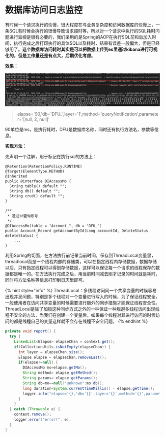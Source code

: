 # 数据库访问日志监控

有时候一个请求执行的快慢，很大程度在与业务复杂度和访问数据库的快慢上，一条SQL有时候会执行的很慢导致请求超时等，所以对一个请求中执行的SQL耗时问题进行监控是很有必要的，我们采用的是Spring的AOP在执行SQL前和后加入时间，执行完成之后打印执行的具体SQL以及耗时，结果有误差一般偏大，但是已经够用了。**这个数据库访问耗时其实是可以把数据上传到es里通过kibana进行可视化的，但是工作量还是有点大，后期优化考虑**。

**效果：**

![](../.gitbook/assets/image%20%28102%29.png)

> elapse='90,'db='DFU\_',layer='1',method='queryNotification',parameter='\[null, 2, null\]'

90单位是ms，是执行耗时，DFU是数据库名称，同时还有执行方法名，参数等信息。

**实现方法：**

先声明一个注解，用于标记在执行sql的方法上：

```text
@Retention(RetentionPolicy.RUNTIME)
@Target(ElementType.METHOD)
@Inherited
public @interface DIAccessMo {
  String table() default "";
  String db() default "";
  String crud() default "";
}

/**
 * 通过id查询账号
 */
@DIAccessMo(table = "Account_", db = "DFU_")
public Account_Record getAccountById(Long accountId, DeleteStatus deleteStatus) {
    ...
}
```

 利用Spring的切面，在方法执行前记录当前时间，保存到ThreadLocal变量里，threadlocal而是一个线程内部的存储类，可以在指定线程内存储数据，数据存储以后，只有指定线程可以得到存储数据，这样可以保证每一个请求的线程保存的数据都是唯一的。在方法执行完成之后，用当前时间减去刚才记录的时间就是耗时，同时将方法名称等信息打印到日志里即可。

{% hint style="info" %}
ThreadLocal：多线程访问同一个共享变量的时候容易出现并发问题，特别是多个线程对一个变量进行写入的时候，为了保证线程安全，一般使用者在访问共享变量的时候需要进行额外的同步措施才能保证线程安全性。ThreadLocal是除了加锁这种同步方式之外的一种保证一种规避多线程访问出现线程不安全的方法，当我们在创建一个变量后，如果每个线程对其进行访问的时候访问的都是线程自己的变量这样就不会存在线程不安全问题。
{% endhint %}

```java
private void report() {
  try {
    LinkedList<Elapse> elapseChan = context.get();
    if(CollectionUtils.isNotEmpty(elapseChan)) {
      int layer = elapseChan.size();
      Elapse elapse = elapseChan.removeLast();
      if(elapse!=null) {
        DIAccessMo mo=elapse.getMo();
        String method= elapse.getMethod();
        String params= elapse.getParams();
        String db=mo==null?"unknown":mo.db();
        long duration=System.currentTimeMillis() - elapse.getTime();
        logger.info("elapse='{},'db='{}',layer='{}',method='{}',parameter='{}'",duration,db,layer,method,params);
      }
    }
  } catch (Throwable e) {
    context.remove();
    logger.error("error!", e);
  }
}
```



